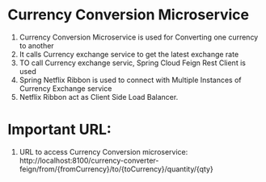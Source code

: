 # Currency Conversion Microservice

1) Currency Conversion Microservice is used for Converting one currency to another
2) It calls Currency exchange service to get the latest exchange rate
3) TO call Currency exchange servic, Spring Cloud Feign Rest Client is used
4) Spring Netflix Ribbon is used to connect with Multiple Instances of Currency Exchange service
5) Netflix Ribbon act as Client Side Load Balancer.

# Important URL:

1) URL to access Currency Conversion microservice: http://localhost:8100/currency-converter-feign/from/{fromCurrency}/to/{toCurrency}/quantity/{qty}
